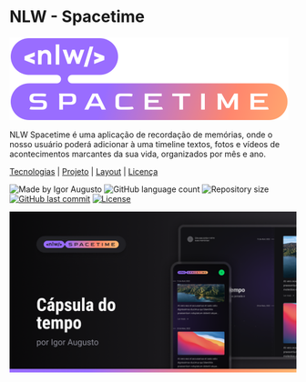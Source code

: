 # NLW - Spacetime

![NLW - Spacetime Logo](assets/logo.svg)

NLW Spacetime é uma aplicação de recordação de memórias, onde o nosso usuário poderá adicionar à uma timeline textos, fotos e vídeos de acontecimentos marcantes da sua vida, organizados por mês e ano.

[Tecnologias](#-tecnologias) | [Projeto](#-projeto) | [Layout](#-layout) | [Licença](#memo-licença)

![Made by Igor Augusto](https://img.shields.io/badge/made%20by-Igor%20Augusto-8348EE?style=flat-square)
![GitHub language count](https://img.shields.io/github/languages/count/igoraugust0/ppi?color=8348EE&style=flat-square)
![Repository size](https://img.shields.io/github/repo-size/igoraugust0/ppi?color=8348EE&style=flat-square)
[![GitHub last commit](https://img.shields.io/github/last-commit/igoraugust0/ppi?color=8348EE&style=flat-square)](https://github.com/IgorAugust0/PPI/commits/main/)
[![License](https://img.shields.io/badge/license-MIT-8348EE?style=flat-square)](https://opensource.org/licenses/MIT)

![cover](assets/cover.png)
